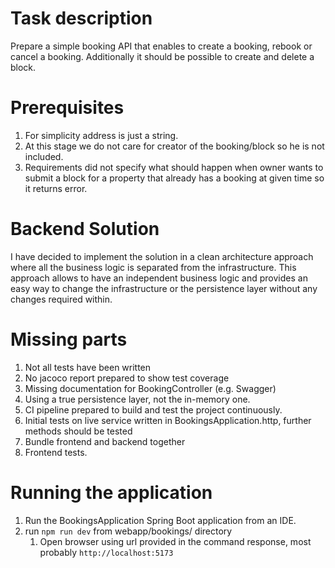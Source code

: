 # Task description
Prepare a simple booking API that enables to create a booking, rebook or cancel a booking. Additionally it should be possible to create and delete a block.

# Prerequisites
1. For simplicity address is just a string.
2. At this stage we do not care for creator of the booking/block so he is not included.
3. Requirements did not specify what should happen when owner wants to submit a block for a property that already has a booking at given time so it returns error.

# Backend Solution
I have decided to implement the solution in a clean architecture approach where all the business
logic is separated from the infrastructure. 
This approach allows to have an independent business logic and provides an easy
way to change the infrastructure or the persistence layer without any changes required within.

# Missing parts
1. Not all tests have been written
2. No jacoco report prepared to show test coverage
3. Missing documentation for BookingController (e.g. Swagger)
4. Using a true persistence layer, not the in-memory one.
5. CI pipeline prepared to build and test the project continuously.
6. Initial tests on live service written in BookingsApplication.http, further methods should be tested
7. Bundle frontend and backend together
8. Frontend tests.

# Running the application
1. Run the BookingsApplication Spring Boot application from an IDE.
2. run `npm run dev` from webapp/bookings/ directory
   1. Open browser using url provided in the command response, most probably `http://localhost:5173`
